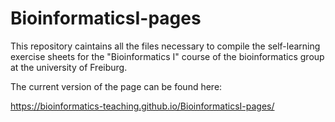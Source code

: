 # BioinformaticsI-pages

This repository caintains all the files necessary to compile the self-learning exercise sheets for the "Bioinformatics I" course of the bioinformatics group at the university of Freiburg.

The current version of the page can be found here:

https://bioinformatics-teaching.github.io/BioinformaticsI-pages/

